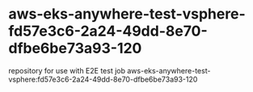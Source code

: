 # aws-eks-anywhere-test-vsphere-fd57e3c6-2a24-49dd-8e70-dfbe6be73a93-120
repository for use with E2E test job aws-eks-anywhere-test-vsphere:fd57e3c6-2a24-49dd-8e70-dfbe6be73a93-120
